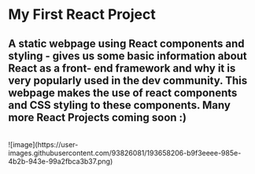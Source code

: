 # My First React Project
## A static webpage using React components and styling - gives us some basic information about React as a front- end framework and why it is very popularly used in the dev community. This webpage makes the use of react components and CSS styling to these components. Many more React Projects coming soon :) 
<br> 
![image](https://user-images.githubusercontent.com/93826081/193658206-b9f3eeee-985e-4b2b-943e-99a2fbca3b37.png)
